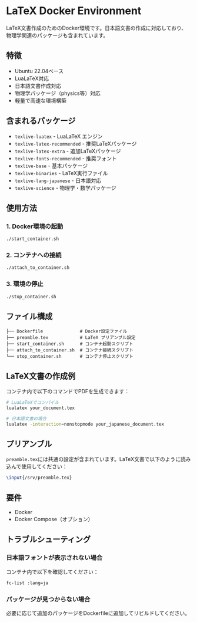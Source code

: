# LaTeX Docker Environment

LaTeX文書作成のためのDocker環境です。日本語文書の作成に対応しており、物理学関連のパッケージも含まれています。

## 特徴

- Ubuntu 22.04ベース
- LuaLaTeX対応
- 日本語文書作成対応
- 物理学パッケージ（physics等）対応
- 軽量で高速な環境構築

## 含まれるパッケージ

- `texlive-luatex` - LuaLaTeX エンジン
- `texlive-latex-recommended` - 推奨LaTeXパッケージ
- `texlive-latex-extra` - 追加LaTeXパッケージ
- `texlive-fonts-recommended` - 推奨フォント
- `texlive-base` - 基本パッケージ
- `texlive-binaries` - LaTeX実行ファイル
- `texlive-lang-japanese` - 日本語対応
- `texlive-science` - 物理学・数学パッケージ

## 使用方法

### 1. Docker環境の起動

```bash
./start_container.sh
```

### 2. コンテナへの接続

```bash
./attach_to_container.sh
```

### 3. 環境の停止

```bash
./stop_container.sh
```

## ファイル構成

```
├── Dockerfile              # Docker設定ファイル
├── preamble.tex            # LaTeX プリアンブル設定
├── start_container.sh      # コンテナ起動スクリプト
├── attach_to_container.sh  # コンテナ接続スクリプト
└── stop_container.sh       # コンテナ停止スクリプト
```

## LaTeX文書の作成例

コンテナ内で以下のコマンドでPDFを生成できます：

```bash
# LuaLaTeXでコンパイル
lualatex your_document.tex

# 日本語文書の場合
lualatex -interaction=nonstopmode your_japanese_document.tex
```

## プリアンブル

`preamble.tex`には共通の設定が含まれています。LaTeX文書で以下のように読み込んで使用してください：

```latex
\input{/srv/preamble.tex}
```

## 要件

- Docker
- Docker Compose（オプション）

## トラブルシューティング

### 日本語フォントが表示されない場合

コンテナ内で以下を確認してください：

```bash
fc-list :lang=ja
```

### パッケージが見つからない場合

必要に応じて追加のパッケージをDockerfileに追加してリビルドしてください。


